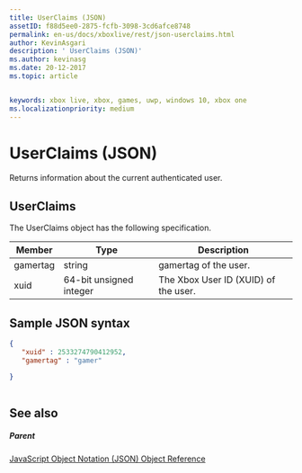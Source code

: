 ```yaml
---
title: UserClaims (JSON)
assetID: f88d5ee0-2875-fcfb-3098-3cd6afce8748
permalink: en-us/docs/xboxlive/rest/json-userclaims.html
author: KevinAsgari
description: ' UserClaims (JSON)'
ms.author: kevinasg
ms.date: 20-12-2017
ms.topic: article


keywords: xbox live, xbox, games, uwp, windows 10, xbox one
ms.localizationpriority: medium
---
```



# UserClaims (JSON)
Returns information about the current authenticated user. 
<a id="ID4EN"></a>

 
## UserClaims
 
The UserClaims object has the following specification.
 
| Member| Type| Description| 
| --- | --- | --- | 
| gamertag| string| gamertag of the user.| 
| xuid| 64-bit unsigned integer| The Xbox User ID (XUID) of the user.| 
  
<a id="ID4EZB"></a>

 
## Sample JSON syntax
 

```json
{
   "xuid" : 2533274790412952,
   "gamertag" : "gamer"

}
    
```

  
<a id="ID4ECC"></a>

 
## See also
 
<a id="ID4EEC"></a>

 
##### Parent 

[JavaScript Object Notation (JSON) Object Reference](atoc-xboxlivews-reference-json.md)

   